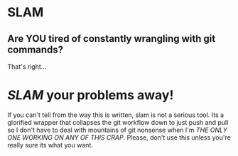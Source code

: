 # SLAM
## Are YOU tired of constantly wrangling with git commands?

That's right...

# *SLAM* your problems away!




If you can't tell from the way this is written, slam is not a serious tool.  Its a glorified wrapper that collapses the git workflow down to just push and pull so I don't have to deal with mountains of git nonsense when I'm *THE ONLY ONE WORKING ON ANY OF THIS CRAP*.  Please, don't use this unless you're really sure its what you want.
